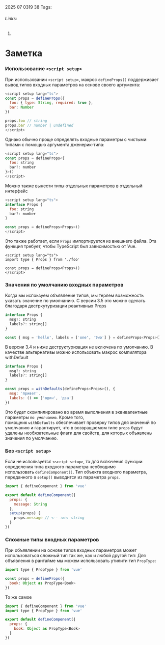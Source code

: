 2025 07 0319 38
Tags: 
###### Links: 
1) 
# Заметка
### Использование `<script setup>`[​](https://ru.vuejs.org/guide/typescript/composition-api.html#using-script-setup)

При использовании `<script setup>`, макрос `defineProps()` поддерживает вывод типов входных параметров на основе своего аргумента:
```js
<script setup lang="ts">
const props = defineProps({
  foo: { type: String, required: true },
  bar: Number
})

props.foo // string
props.bar // number | undefined
</script>
```
Однако обычно проще определять входные параметры с чистыми типами с помощью аргумента дженерик-типа:
```js
<script setup lang="ts">
const props = defineProps<{
  foo: string
  bar?: number
}>()
</script>
```
Можно также вынести типы отдельных параметров в отдельный интерфейс
```js
<script setup lang="ts">
interface Props {
  foo: string
  bar?: number
}

const props = defineProps<Props>()
</script>
```
Это также работает, если `Props` импортируется из внешнего файла. Эта функция требует, чтобы TypeScript был зависимостью от Vue.


```vue
<script setup lang="ts">
import type { Props } from './foo'

const props = defineProps<Props>()
</script>
```
### Значения по умолчанию входных параметров
Когда мы испоьзуем объявление типов, мы теряем возможность указать значение по умолчанию. С версии 3.5 это можно сделать благодаря дестркутуризации реактивных Props

```js
interface Props {
  msg?: string
  labels?: string[]
}

const { msg = 'hello', labels = ['one', 'two'] } = defineProps<Props>()
```
В версии 3.4 и ниже деструктуризация не включена по умолчанию. В качестве альтернативы можно использовать макрос компилятора withDefault
```js
interface Props {
  msg?: string
  labels?: string[]
}

const props = withDefaults(defineProps<Props>(), {
  msg: 'привет',
  labels: () => ['один', 'два']
})
```
Это будет скомпилировано во время выполнения в эквивалентные параметры `по умолчанию`. Кроме того, помощник `withDefaults` обеспечивает проверку типов для значений по умолчанию и гарантирует, что в возвращаемом типе `props` будут удалены необязательные флаги для свойств, для которых объявлены значения по умолчанию.
### Без `<script setup>`
Если не используется `<script setup>`, то для включения функции определения типа входного параметра необходимо использовать `defineComponent()`. Тип объекта входного параметра, переданного в `setup()` выводится из параметра `props`.
```js
import { defineComponent } from 'vue'

export default defineComponent({
  props: {
    message: String
  },
  setup(props) {
    props.message // <-- тип: string
  }
})
```
### Сложные типы входных параметров[​](https://ru.vuejs.org/guide/typescript/composition-api.html#complex-prop-types)

При объявлении на основе типов входных параметров может использоваться сложный тип так же, как и любой другой тип:
Для объявления в рантайме мы можем использовать утилити тип `PropType`:
```js
import type { PropType } from 'vue'

const props = defineProps({
  book: Object as PropType<Book>
})
```
То же самое
```js
import { defineComponent } from 'vue'
import type { PropType } from 'vue'

export default defineComponent({
  props: {
    book: Object as PropType<Book>
  }
})
```